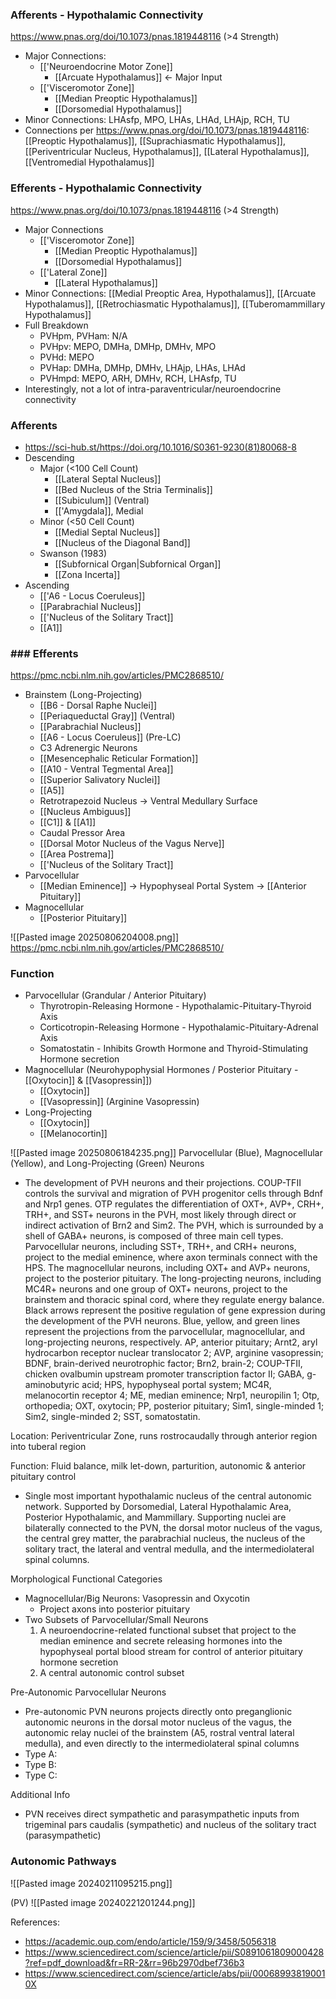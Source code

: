 ### Afferents - Hypothalamic Connectivity
https://www.pnas.org/doi/10.1073/pnas.1819448116 (>4 Strength)
- Major Connections: 
	- [['Neuroendocrine Motor Zone]]
		- [[Arcuate Hypothalamus]] <- Major Input
	- [['Visceromotor Zone]]
		- [[Median Preoptic Hypothalamus]]
		- [[Dorsomedial Hypothalamus]] 
- Minor Connections: LHAsfp, MPO, LHAs, LHAd, LHAjp, RCH, TU
- Connections per https://www.pnas.org/doi/10.1073/pnas.1819448116: [[Preoptic Hypothalamus]], [[Suprachiasmatic Hypothalamus]], [[Periventricular Nucleus, Hypothalamus]], [[Lateral Hypothalamus]], [[Ventromedial Hypothalamus]]
### Efferents - Hypothalamic Connectivity
https://www.pnas.org/doi/10.1073/pnas.1819448116 (>4 Strength)
- Major Connections
	- [['Visceromotor Zone]]
		- [[Median Preoptic Hypothalamus]]
		- [[Dorsomedial Hypothalamus]]
	- [['Lateral Zone]]
		- [[Lateral Hypothalamus]]
- Minor Connections: [[Medial Preoptic Area, Hypothalamus]], [[Arcuate Hypothalamus]], [[Retrochiasmatic Hypothalamus]], [[Tuberomammillary Hypothalamus]]
- Full Breakdown
	- PVHpm, PVHam: N/A
	- PVHpv: MEPO, DMHa, DMHp, DMHv, MPO
	- PVHd: MEPO
	- PVHap: DMHa, DMHp, DMHv, LHAjp, LHAs, LHAd
	- PVHmpd: MEPO, ARH, DMHv, RCH, LHAsfp, TU
- Interestingly, not a lot of intra-paraventricular/neuroendocrine connectivity
### Afferents
- https://sci-hub.st/https://doi.org/10.1016/S0361-9230(81)80068-8
- Descending 
	- Major (<100 Cell Count)
		- [[Lateral Septal Nucleus]]
		- [[Bed Nucleus of the Stria Terminalis]]
		- [[Subiculum]] (Ventral)
		- [['Amygdala]], Medial
	- Minor (<50 Cell Count)
		- [[Medial Septal Nucleus]]
		- [[Nucleus of the Diagonal Band]]
	- Swanson (1983)
		- [[Subfornical Organ|Subfornical Organ]]
		- [[Zona Incerta]]
- Ascending
	- [['A6 - Locus Coeruleus]]
	- [[Parabrachial Nucleus]]
	- [['Nucleus of the Solitary Tract]]
	- [[A1]]
### ### Efferents
https://pmc.ncbi.nlm.nih.gov/articles/PMC2868510/
- Brainstem (Long-Projecting)
	- [[B6 - Dorsal Raphe Nuclei]]
	- [[Periaqueductal Gray]] (Ventral)
	- [[Parabrachial Nucleus]]
	- [[A6 - Locus Coeruleus]] (Pre-LC)
	- C3 Adrenergic Neurons
	- [[Mesencephalic Reticular Formation]]
	- [[A10 - Ventral Tegmental Area]]
	- [[Superior Salivatory Nuclei]]
	- [[A5]]
	- Retrotrapezoid Nucleus -> Ventral Medullary Surface
	- [[Nucleus Ambiguus]]
	- [[C1]] & [[A1]]
	- Caudal Pressor Area
	- [[Dorsal Motor Nucleus of the Vagus Nerve]]
	- [[Area Postrema]]
	- [['Nucleus of the Solitary Tract]]
- Parvocellular 
	- [[Median Eminence]] -> Hypophyseal Portal System -> [[Anterior Pituitary]]
- Magnocellular 
	- [[Posterior Pituitary]]

![[Pasted image 20250806204008.png]]
https://pmc.ncbi.nlm.nih.gov/articles/PMC2868510/
### Function
- Parvocellular (Grandular / Anterior Pituitary)
	- Thyrotropin-Releasing Hormone - Hypothalamic-Pituitary-Thyroid Axis
	- Corticotropin-Releasing Hormone - Hypothalamic-Pituitary-Adrenal Axis
	- Somatostatin - Inhibits Growth Hormone and Thyroid-Stimulating Hormone secretion
- Magnocellular (Neurohypophysial Hormones / Posterior Pituitary - [[Oxytocin]] & [[Vasopressin]])
	- [[Oxytocin]]
	- [[Vasopressin]] (Arginine Vasopressin)
- Long-Projecting
	- [[Oxytocin]]
	- [[Melanocortin]]

![[Pasted image 20250806184235.png]]
Parvocellular (Blue), Magnocellular (Yellow), and Long-Projecting (Green) Neurons
- The development of PVH neurons and their projections. COUP-TFII controls the survival and migration of PVH progenitor cells through Bdnf and Nrp1 genes. OTP regulates the differentiation of OXT+, AVP+, CRH+, TRH+, and SST+ neurons in the PVH, most likely through direct or indirect activation of Brn2 and Sim2. The PVH, which is surrounded by a shell of GABA+ neurons, is composed of three main cell types. Parvocellular neurons, including SST+, TRH+, and CRH+ neurons, project to the medial eminence, where axon terminals connect with the HPS. The magnocellular neurons, including OXT+ and AVP+ neurons, project to the posterior pituitary. The long-projecting neurons, including MC4R+ neurons and one group of OXT+ neurons, project to the brainstem and thoracic spinal cord, where they regulate energy balance. Black arrows represent the positive regulation of gene expression during the development of the PVH neurons. Blue, yellow, and green lines represent the projections from the parvocellular, magnocellular, and long-projecting neurons, respectively. AP, anterior pituitary; Arnt2, aryl hydrocarbon receptor nuclear translocator 2; AVP, arginine vasopressin; BDNF, brain-derived neurotrophic factor; Brn2, brain-2; COUP-TFII, chicken ovalbumin upstream promoter transcription factor II; GABA, g-aminobutyric acid; HPS, hypophyseal portal system; MC4R, melanocortin receptor 4; ME, median eminence; Nrp1, neuropilin 1; Otp, orthopedia; OXT, oxytocin; PP, posterior pituitary; Sim1, single-minded 1; Sim2, single-minded 2; SST, somatostatin.

Location: Periventricular Zone, runs rostrocaudally through anterior region into tuberal region

Function: Fluid balance, milk let-down, parturition, autonomic & anterior pituitary control

- Single most important hypothalamic nucleus of the central autonomic network. Supported by Dorsomedial, Lateral Hypothalamic Area, Posterior Hypothalamic, and Mammillary. Supporting nuclei are bilaterally connected to the PVN, the dorsal motor nucleus of the vagus, the central grey matter, the parabrachial nucleus, the nucleus of the solitary tract, the lateral and ventral medulla, and the intermediolateral spinal columns. 

Morphological Functional Categories
- Magnocellular/Big Neurons: Vasopressin and Oxycotin
	- Project axons into posterior pituitary
- Two Subsets of Parvocellular/Small Neurons
	1. A neuroendocrine-related functional subset that project to the median eminence and secrete releasing hormones into the hypophyseal portal blood stream for control of anterior pituitary hormone secretion
	2. A central autonomic control subset

Pre-Autonomic Parvocellular Neurons
- Pre-autonomic PVN neurons projects directly onto preganglionic autonomic neurons in the dorsal motor nucleus of the vagus, the autonomic relay nuclei of the brainstem (A5, rostral ventral lateral medulla), and even directly to the intermediolateral spinal columns
- Type A:
- Type B:
- Type C:

Additional Info
- PVN receives direct sympathetic and parasympathetic inputs from trigeminal pars caudalis (sympathetic) and nucleus of the solitary tract (parasympathetic)

### Autonomic Pathways 

![[Pasted image 20240211095215.png]]

(PV)
![[Pasted image 20240221201244.png]]

References:
- https://academic.oup.com/endo/article/159/9/3458/5056318
- https://www.sciencedirect.com/science/article/pii/S0891061809000428?ref=pdf_download&fr=RR-2&rr=96b2970dbef736b3
- https://www.sciencedirect.com/science/article/abs/pii/000689938190010X